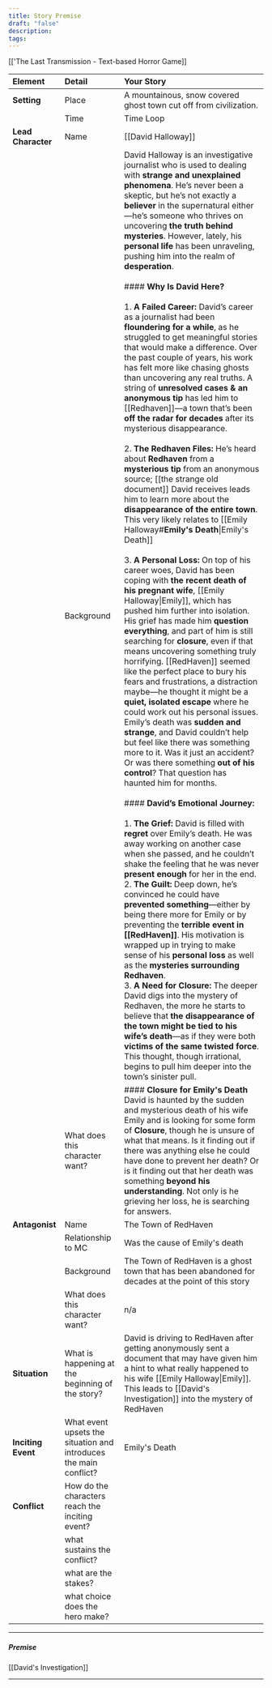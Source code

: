 ```yaml
---
title: Story Premise
draft: "false"
description: 
tags:
---
```



[['The Last Transmission - Text-based Horror Game]] 


| **Element**        | **Detail**                                                        | **Your Story**                                                                                                                                                                                                                                                                                                                                                                                                                                                                                                                                                                                                                                                                                                                                                                                                                                                                                                                                                                                                                                                                                                                                                                                                                                                                                                                                                                                                                                                                                                                                                                                                                                                                                                                                                                                                                                                                                                                                                                                                                                                                                                                                                                                                                                                                                                                                                                                                                                                                                                                                                                                                                                                                                                                                                                                                                                                                                                                                                              |
| :----------------- | :---------------------------------------------------------------- | :-------------------------------------------------------------------------------------------------------------------------------------------------------------------------------------------------------------------------------------------------------------------------------------------------------------------------------------------------------------------------------------------------------------------------------------------------------------------------------------------------------------------------------------------------------------------------------------------------------------------------------------------------------------------------------------------------------------------------------------------------------------------------------------------------------------------------------------------------------------------------------------------------------------------------------------------------------------------------------------------------------------------------------------------------------------------------------------------------------------------------------------------------------------------------------------------------------------------------------------------------------------------------------------------------------------------------------------------------------------------------------------------------------------------------------------------------------------------------------------------------------------------------------------------------------------------------------------------------------------------------------------------------------------------------------------------------------------------------------------------------------------------------------------------------------------------------------------------------------------------------------------------------------------------------------------------------------------------------------------------------------------------------------------------------------------------------------------------------------------------------------------------------------------------------------------------------------------------------------------------------------------------------------------------------------------------------------------------------------------------------------------------------------------------------------------------------------------------------------------------------------------------------------------------------------------------------------------------------------------------------------------------------------------------------------------------------------------------------------------------------------------------------------------------------------------------------------------------------------------------------------------------------------------------------------------------------------------------------- |
| **Setting**        | Place                                                             | A mountainous, snow covered ghost town cut off from civilization.                                                                                                                                                                                                                                                                                                                                                                                                                                                                                                                                                                                                                                                                                                                                                                                                                                                                                                                                                                                                                                                                                                                                                                                                                                                                                                                                                                                                                                                                                                                                                                                                                                                                                                                                                                                                                                                                                                                                                                                                                                                                                                                                                                                                                                                                                                                                                                                                                                                                                                                                                                                                                                                                                                                                                                                                                                                                                                           |
|                    | Time                                                              | Time Loop                                                                                                                                                                                                                                                                                                                                                                                                                                                                                                                                                                                                                                                                                                                                                                                                                                                                                                                                                                                                                                                                                                                                                                                                                                                                                                                                                                                                                                                                                                                                                                                                                                                                                                                                                                                                                                                                                                                                                                                                                                                                                                                                                                                                                                                                                                                                                                                                                                                                                                                                                                                                                                                                                                                                                                                                                                                                                                                                                                   |
| **Lead Character** | Name                                                              | [[David Halloway]]                                                                                                                                                                                                                                                                                                                                                                                                                                                                                                                                                                                                                                                                                                                                                                                                                                                                                                                                                                                                                                                                                                                                                                                                                                                                                                                                                                                                                                                                                                                                                                                                                                                                                                                                                                                                                                                                                                                                                                                                                                                                                                                                                                                                                                                                                                                                                                                                                                                                                                                                                                                                                                                                                                                                                                                                                                                                                                                                                          |
|                    | Background                                                        | David Halloway is an investigative journalist who is used to dealing with **strange and unexplained phenomena**. He’s never been a skeptic, but he’s not exactly a **believer** in the supernatural either—he’s someone who thrives on uncovering **the truth behind mysteries**. However, lately, his **personal life** has been unraveling, pushing him into the realm of **desperation**.<br><br>#### **Why Is David Here?**<br><br>1. **A Failed Career:** David’s career as a journalist had been **floundering for a while**, as he struggled to get meaningful stories that would make a difference. Over the past couple of years, his work has felt more like chasing ghosts than uncovering any real truths. A string of **unresolved cases & an anonymous tip** has led him to [[Redhaven]]—a town that’s been **off the radar for decades** after its mysterious disappearance.<br><br>2. **The Redhaven Files:** He’s heard about **Redhaven** from a **mysterious tip** from an anonymous source;  [[the strange old document]] David receives leads him to learn more about the **disappearance of the entire town**. This very likely relates to [[Emily Halloway#**Emily's Death**\|Emily's Death]]<br><br>3. **A Personal Loss:** On top of his career woes, David has been coping with **the recent death of his pregnant wife**, [[Emily Halloway\|Emily]], which has pushed him further into isolation. His grief has made him **question everything**, and part of him is still searching for **closure**, even if that means uncovering something truly horrifying. [[RedHaven]] seemed like the perfect place to bury his fears and frustrations, a distraction maybe—he thought it might be a **quiet, isolated escape** where he could work out his personal issues. Emily’s death was **sudden and strange**, and David couldn’t help but feel like there was something more to it. Was it just an accident? Or was there something **out of his control**? That question has haunted him for months.<br><br>#### **David’s Emotional Journey:**<br><br>1. **The Grief:** David is filled with **regret** over Emily’s death. He was away working on another case when she passed, and he couldn’t shake the feeling that he was never **present enough** for her in the end.<br>2. **The Guilt:** Deep down, he’s convinced he could have **prevented something**—either by being there more for Emily or by preventing the **terrible event in [[RedHaven]]**. His motivation is wrapped up in trying to make sense of his **personal loss** as well as the **mysteries surrounding Redhaven**.<br>3. **A Need for Closure:** The deeper David digs into the mystery of Redhaven, the more he starts to believe that **the disappearance of the town might be tied to his wife’s death**—as if they were both **victims of the same twisted force**. This thought, though irrational, begins to pull him deeper into the town’s sinister pull. |
|                    | What does this character want?                                    | #### **Closure for Emily's Death** <br>David is haunted by the sudden and mysterious death of his wife Emily and is looking for some form of **Closure**, though he is unsure of what that means. Is it finding out if there was anything else he could have done to prevent her death? Or is it finding out that her death was something **beyond his understanding**. Not only is he grieving her loss, he is searching for answers.                                                                                                                                                                                                                                                                                                                                                                                                                                                                                                                                                                                                                                                                                                                                                                                                                                                                                                                                                                                                                                                                                                                                                                                                                                                                                                                                                                                                                                                                                                                                                                                                                                                                                                                                                                                                                                                                                                                                                                                                                                                                                                                                                                                                                                                                                                                                                                                                                                                                                                                                      |
| **Antagonist**     | Name                                                              | The Town of RedHaven                                                                                                                                                                                                                                                                                                                                                                                                                                                                                                                                                                                                                                                                                                                                                                                                                                                                                                                                                                                                                                                                                                                                                                                                                                                                                                                                                                                                                                                                                                                                                                                                                                                                                                                                                                                                                                                                                                                                                                                                                                                                                                                                                                                                                                                                                                                                                                                                                                                                                                                                                                                                                                                                                                                                                                                                                                                                                                                                                        |
|                    | Relationship to MC                                                | Was the cause of Emily's death                                                                                                                                                                                                                                                                                                                                                                                                                                                                                                                                                                                                                                                                                                                                                                                                                                                                                                                                                                                                                                                                                                                                                                                                                                                                                                                                                                                                                                                                                                                                                                                                                                                                                                                                                                                                                                                                                                                                                                                                                                                                                                                                                                                                                                                                                                                                                                                                                                                                                                                                                                                                                                                                                                                                                                                                                                                                                                                                              |
|                    | Background                                                        | The Town of RedHaven is a ghost town that has been abandoned for decades at the point of this story                                                                                                                                                                                                                                                                                                                                                                                                                                                                                                                                                                                                                                                                                                                                                                                                                                                                                                                                                                                                                                                                                                                                                                                                                                                                                                                                                                                                                                                                                                                                                                                                                                                                                                                                                                                                                                                                                                                                                                                                                                                                                                                                                                                                                                                                                                                                                                                                                                                                                                                                                                                                                                                                                                                                                                                                                                                                         |
|                    | What does this character want?                                    | n/a                                                                                                                                                                                                                                                                                                                                                                                                                                                                                                                                                                                                                                                                                                                                                                                                                                                                                                                                                                                                                                                                                                                                                                                                                                                                                                                                                                                                                                                                                                                                                                                                                                                                                                                                                                                                                                                                                                                                                                                                                                                                                                                                                                                                                                                                                                                                                                                                                                                                                                                                                                                                                                                                                                                                                                                                                                                                                                                                                                         |
| **Situation**      | What is happening at the beginning of the story?                  | David is driving to RedHaven after getting anonymously sent a document that may have given him a hint to what really happened to his wife [[Emily Halloway\|Emily]]. This leads to [[David's Investigation]] into the mystery of RedHaven                                                                                                                                                                                                                                                                                                                                                                                                                                                                                                                                                                                                                                                                                                                                                                                                                                                                                                                                                                                                                                                                                                                                                                                                                                                                                                                                                                                                                                                                                                                                                                                                                                                                                                                                                                                                                                                                                                                                                                                                                                                                                                                                                                                                                                                                                                                                                                                                                                                                                                                                                                                                                                                                                                                                   |
| **Inciting Event** | What event upsets the situation and introduces the main conflict? | Emily's Death                                                                                                                                                                                                                                                                                                                                                                                                                                                                                                                                                                                                                                                                                                                                                                                                                                                                                                                                                                                                                                                                                                                                                                                                                                                                                                                                                                                                                                                                                                                                                                                                                                                                                                                                                                                                                                                                                                                                                                                                                                                                                                                                                                                                                                                                                                                                                                                                                                                                                                                                                                                                                                                                                                                                                                                                                                                                                                                                                               |
| **Conflict**       | How do the characters reach the inciting event?                   |                                                                                                                                                                                                                                                                                                                                                                                                                                                                                                                                                                                                                                                                                                                                                                                                                                                                                                                                                                                                                                                                                                                                                                                                                                                                                                                                                                                                                                                                                                                                                                                                                                                                                                                                                                                                                                                                                                                                                                                                                                                                                                                                                                                                                                                                                                                                                                                                                                                                                                                                                                                                                                                                                                                                                                                                                                                                                                                                                                             |
|                    | what sustains the conflict?                                       |                                                                                                                                                                                                                                                                                                                                                                                                                                                                                                                                                                                                                                                                                                                                                                                                                                                                                                                                                                                                                                                                                                                                                                                                                                                                                                                                                                                                                                                                                                                                                                                                                                                                                                                                                                                                                                                                                                                                                                                                                                                                                                                                                                                                                                                                                                                                                                                                                                                                                                                                                                                                                                                                                                                                                                                                                                                                                                                                                                             |
|                    | what are the stakes?                                              |                                                                                                                                                                                                                                                                                                                                                                                                                                                                                                                                                                                                                                                                                                                                                                                                                                                                                                                                                                                                                                                                                                                                                                                                                                                                                                                                                                                                                                                                                                                                                                                                                                                                                                                                                                                                                                                                                                                                                                                                                                                                                                                                                                                                                                                                                                                                                                                                                                                                                                                                                                                                                                                                                                                                                                                                                                                                                                                                                                             |
|                    | what choice does the hero make?                                   |                                                                                                                                                                                                                                                                                                                                                                                                                                                                                                                                                                                                                                                                                                                                                                                                                                                                                                                                                                                                                                                                                                                                                                                                                                                                                                                                                                                                                                                                                                                                                                                                                                                                                                                                                                                                                                                                                                                                                                                                                                                                                                                                                                                                                                                                                                                                                                                                                                                                                                                                                                                                                                                                                                                                                                                                                                                                                                                                                                             |






---


##### Premise

[[David's Investigation]]




---

